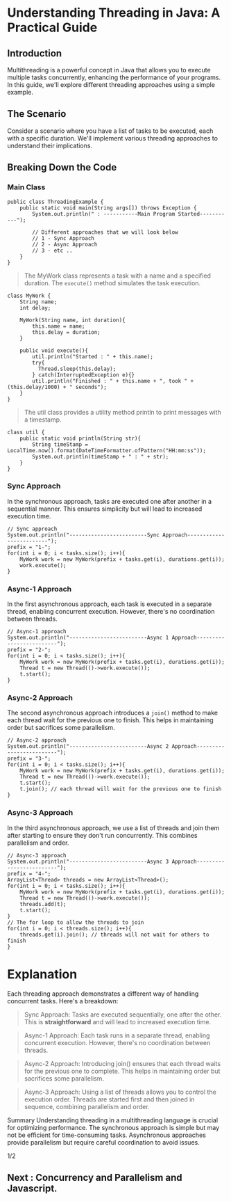 # Understanding Threading in Java: A Practical Guide
## Introduction
Multithreading is a powerful concept in Java that allows you to execute multiple tasks concurrently, enhancing the performance of your programs. In this guide, we'll explore different threading approaches using a simple example.

## The Scenario
Consider a scenario where you have a list of tasks to be executed, each with a specific duration. We'll implement various threading approaches to understand their implications.

## Breaking Down the Code

### Main Class
```
public class ThreadingExample {
    public static void main(String args[]) throws Exception {
        System.out.println(" : -----------Main Program Started-----------");
        
        // Different approaches that we will look below
        // 1 - Sync Approach
        // 2 - Async Approach
        // 3 - etc ..
    }
}
```

> The MyWork class represents a task with a name and a specified duration. The ```execute()``` method simulates the task execution.
```
class MyWork {
    String name;
    int delay;
    
    MyWork(String name, int duration){
        this.name = name;
        this.delay = duration;   
    }

    public void execute(){
        util.println("Started : " + this.name);
        try{
          Thread.sleep(this.delay);
        } catch(InterruptedException e){}
        util.println("Finished : " + this.name + ", took " + (this.delay/1000) + " seconds");
    }
}
```

> The util class provides a utility method println to print messages with a timestamp.
```
class util {
    public static void println(String str){
        String timeStamp = LocalTime.now().format(DateTimeFormatter.ofPattern("HH:mm:ss"));
        System.out.println(timeStamp + " : " + str);
    }
}
```

### Sync Approach
In the synchronous approach, tasks are executed one after another in a sequential manner. This ensures simplicity but will lead to increased execution time.

```
// Sync approach
System.out.println("-------------------------Sync Approach-------------------------");
prefix = "1-";
for(int i = 0; i < tasks.size(); i++){
    MyWork work = new MyWork(prefix + tasks.get(i), durations.get(i));
    work.execute();
}
```

### Async-1 Approach
In the first asynchronous approach, each task is executed in a separate thread, enabling concurrent execution. However, there's no coordination between threads.

```
// Async-1 approach
System.out.println("-------------------------Async 1 Approach-------------------------");
prefix = "2-";
for(int i = 0; i < tasks.size(); i++){
    MyWork work = new MyWork(prefix + tasks.get(i), durations.get(i));
    Thread t = new Thread(()->work.execute());
    t.start();
}
```

### Async-2 Approach
The second asynchronous approach introduces a ```join()``` method to make each thread wait for the previous one to finish. This helps in maintaining order but sacrifices some parallelism.

```
// Async-2 approach
System.out.println("-------------------------Async 2 Approach-------------------------");
prefix = "3-";
for(int i = 0; i < tasks.size(); i++){
    MyWork work = new MyWork(prefix + tasks.get(i), durations.get(i));
    Thread t = new Thread(()->work.execute());
    t.start();
    t.join(); // each thread will wait for the previous one to finish
}
```

### Async-3 Approach
In the third asynchronous approach, we use a list of threads and join them after starting to ensure they don't run concurrently. This combines parallelism and order.

```
// Async-3 approach
System.out.println("-------------------------Async 3 Approach-------------------------");
prefix = "4-";
ArrayList<Thread> threads = new ArrayList<Thread>(); 
for(int i = 0; i < tasks.size(); i++){
    MyWork work = new MyWork(prefix + tasks.get(i), durations.get(i));
    Thread t = new Thread(()->work.execute());
    threads.add(t);
    t.start();
}
// The for loop to allow the threads to join
for(int i = 0; i < threads.size(); i++){
    threads.get(i).join(); // threads will not wait for others to finish
}
```

# Explanation
Each threading approach demonstrates a different way of handling concurrent tasks. Here's a breakdown:

> Sync Approach: Tasks are executed sequentially, one after the other. This is **straightforward** and will lead to increased execution time.

> Async-1 Approach: Each task runs in a separate thread, enabling concurrent execution. However, there's no coordination between threads.

> Async-2 Approach: Introducing join() ensures that each thread waits for the previous one to complete. This helps in maintaining order but sacrifices some parallelism.

> Async-3 Approach: Using a list of threads allows you to control the execution order. Threads are started first and then joined in sequence, combining parallelism and order.

Summary
Understanding threading in a multithreading language is crucial for optimizing performance. The synchronous approach is simple but may not be efficient for time-consuming tasks. Asynchronous approaches provide parallelism but require careful coordination to avoid issues.

1/2
## Next : Concurrency and Parallelism and Javascript.
